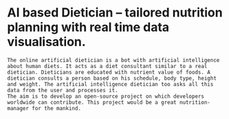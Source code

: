 # AI based Dietician – tailored nutrition planning with real time data visualisation.
    The online artificial dietician is a bot with artificial intelligence about human diets. It acts as a diet consultant similar to a real dietician. Dieticians are educated with nutrient value of foods. A dietician consults a person based on his schedule, body type, height and weight. The artificial intelligence dietician too asks all this data from the user and processes it.
    The aim is to develop an open-source project on which developers worldwide can contribute. This project would be a great nutrition-manager for the mankind.

